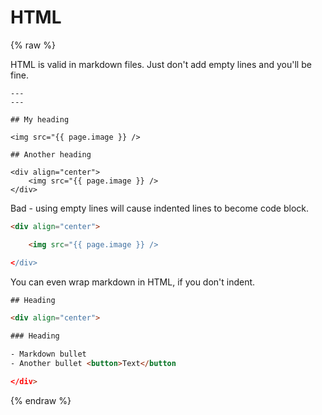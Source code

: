 # HTML

{% raw %}

HTML is valid in markdown files. Just don't add empty lines and you'll be fine.

```liquid
---
---

## My heading

<img src="{{ page.image }} />

## Another heading

<div align="center">
    <img src="{{ page.image }} />
</div>
```

Bad - using empty lines will cause indented lines to become code block.

```html
<div align="center">

    <img src="{{ page.image }} />

</div>
```

You can even wrap markdown in HTML, if you don't indent.

```html
## Heading

<div align="center">

### Heading

- Markdown bullet
- Another bullet <button>Text</button

</div>
```

{% endraw %}
